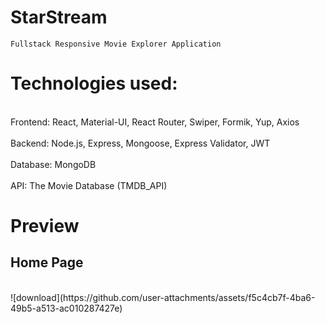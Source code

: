 # StarStream

    Fullstack Responsive Movie Explorer Application

# Technologies used:

<br> Frontend: React, Material-UI, React Router, Swiper, Formik, Yup, Axios </br>
<br> Backend: Node.js, Express, Mongoose, Express Validator, JWT </br>
<br> Database: MongoDB </br>
<br> API: The Movie Database (TMDB_API) </br>


# Preview
<h2>Home Page</h2><br>
![download](https://github.com/user-attachments/assets/f5c4cb7f-4ba6-49b5-a513-ac010287427e)



